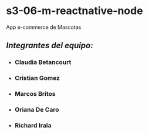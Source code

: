 # s3-06-m-reactnative-node
App e-commerce de Mascotas
## _Integrantes del equipo:_
* ### Claudia Betancourt ###
* ### Cristian Gomez ###
* ### Marcos Britos ###
* ### Oriana De Caro ###
* ### Richard Irala ###


